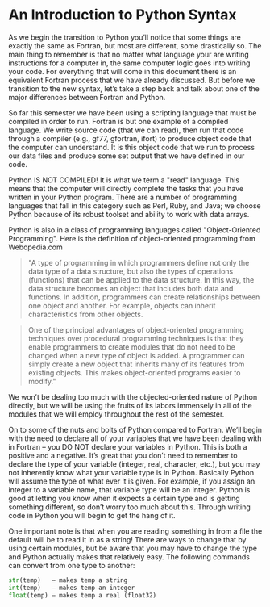 # An Introduction to Python Syntax

As we begin the transition to Python you’ll notice that some things are exactly the same as Fortran, but most are different, some drastically so. The main thing to remember is that no matter what language your are writing instructions for a computer in, the same computer logic goes into writing your code. For everything that will come in this document there is an equivalent Fortran process that we have already discussed. But before we transition to the new syntax, let’s take a step back and talk about one of the major differences between Fortran and Python.

So far this semester we have been using a scripting language that must be compiled in order to run. Fortran is but one example of a compiled language. We write source code (that we can read), then run that code through a compiler (e.g., gf77, gfortran, ifort) to produce object code that the computer can understand. It is this object code that we run to process our data files and produce some set output that we have defined in our code.

Python IS NOT COMPILED! It is what we term a "read" language. This means that the computer will directly complete the tasks that you have written in your Python program. There are a number of programming languages that fall in this category such as Perl, Ruby, and Java; we choose Python because of its robust toolset and ability to work with data arrays.

Python is also in a class of programming languages called "Object-Oriented Programming". Here is the definition of object-oriented programming from Webopedia.com

>"A type of programming in which programmers define not only the data type of a data structure, but also the types of operations (functions) that can be applied to the data structure. In this way, the data structure becomes an object that includes both data and functions. In addition, programmers can create relationships between one object and another. For example, objects can inherit characteristics from other objects.

>One of the principal advantages of object-oriented programming techniques over procedural programming techniques is that they enable programmers to create modules that do not need to be changed when a new type of object is added. A programmer can simply create a new object that inherits many of its features from existing objects. This makes object-oriented programs easier to modify."

We won’t be dealing too much with the objected-oriented nature of Python directly, but we will be using the fruits of its labors immensely in all of the modules that we will employ throughout the rest of the semester.

On to some of the nuts and bolts of Python compared to Fortran. We’ll begin with the need to declare all of your variables that we have been dealing with in Fortran – you DO NOT declare your variables in Python. This is both a positive and a negative. It’s great that you don’t need to remember to declare the type of your variable (integer, real, character, etc.), but you may not inherently know what your variable type is in Python. Basically Python will assume the type of what ever it is given. For example, if you assign an integer to a variable name, that variable type will be an integer. Python is good at letting you know when it expects a certain type and is getting something different, so don’t worry too much about this. Through writing code in Python you will begin to get the hang of it.

One important note is that when you are reading something in from a file the default will be to read it in as a string! There are ways to change that by using certain modules, but be aware that you may have to change the type and Python actually makes that relatively easy. The following commands can convert from one type to another:

```py
str(temp) 	– makes temp a string
int(temp) 	– makes temp an integer
float(temp) – makes temp a real (float32)
```
